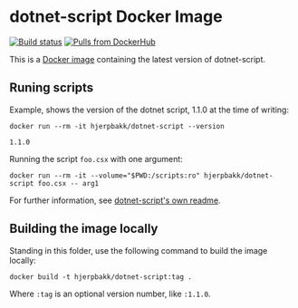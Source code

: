 # dotnet-script Docker Image

[![Build status](https://github.com/sankra/dotnet-script-docker/workflows/CI/badge.svg)](https://github.com/Sankra/dotnet-script-docker/actions) [![Pulls from DockerHub](https://img.shields.io/docker/pulls/hjerpbakk/dotnet-script.svg)](https://hub.docker.com/r/hjerpbakk/dotnet-script/)

This is a [Docker image](https://hub.docker.com/r/hjerpbakk/dotnet-script/) containing the latest version of dotnet-script.


## Runing scripts

Example, shows the version of the dotnet script, 1.1.0 at the time of writing:

```shell
docker run --rm -it hjerpbakk/dotnet-script --version

1.1.0
```

Running the script `foo.csx` with one argument:

```shell
docker run --rm -it --volume="$PWD:/scripts:ro" hjerpbakk/dotnet-script foo.csx -- arg1
```

For further information, see [dotnet-script's own readme](https://github.com/filipw/dotnet-script/blob/master/README.md).

## Building the image locally

Standing in this folder, use the following command to build the image locally:

```shell
docker build -t hjerpbakk/dotnet-script:tag .
```

Where `:tag` is an optional version number, like `:1.1.0`.
